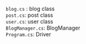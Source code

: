 `blog.cs` : blog class <br />
`post.cs`: post class <br />
`user.cs`: user class <br />
`BlogManager.cs`: BlogManager <br />
`Program.cs`: Driver
